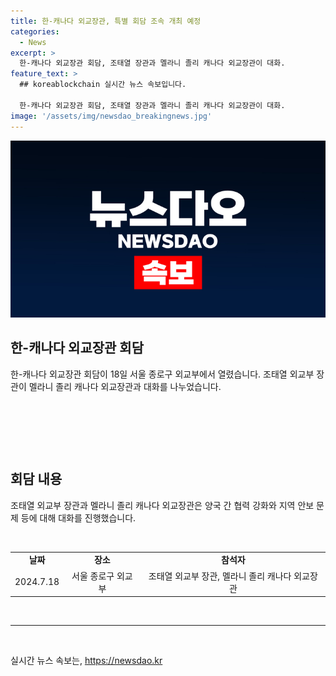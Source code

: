 ```yaml
---
title: 한-캐나다 외교장관, 특별 회담 조속 개최 예정
categories:
  - News
excerpt: >
  한-캐나다 외교장관 회담, 조태열 장관과 멜라니 졸리 캐나다 외교장관이 대화.
feature_text: >
  ## koreablockchain 실시간 뉴스 속보입니다.

  한-캐나다 외교장관 회담, 조태열 장관과 멜라니 졸리 캐나다 외교장관이 대화.
image: '/assets/img/newsdao_breakingnews.jpg'
---
```


<p><img src="/assets/img/newsdao_breakingnews.jpg" alt="koreablockchain 속보" /></p>

<h2 data-ke-size="size26">한-캐나다 외교장관 회담</h2>

<p data-ke-size="size16">한-캐나다 외교장관 회담이 18일 서울 종로구 외교부에서 열렸습니다. 조태열 외교부 장관이 멜라니 졸리 캐나다 외교장관과 대화를 나누었습니다.</p>

<p data-ke-size="size16">&nbsp;</p>

<p data-ke-size="size16">&nbsp;</p>

<p data-ke-size="size16">&nbsp;</p>

<h2 data-ke-size="size26">회담 내용</h2>

<p data-ke-size="size16">조태열 외교부 장관과 멜라니 졸리 캐나다 외교장관은 양국 간 협력 강화와 지역 안보 문제 등에 대해 대화를 진행했습니다.</p>

<p data-ke-size="size16">&nbsp;</p>

<table>
  <tr>
    <td style="text-align: center; height: 17px;"><b>날짜</b></td>
    <td style="text-align: center; height: 17px;"><b>장소</b></td>
    <td style="text-align: center; height: 17px;"><b>참석자</b></td>
  </tr>
  <tr>
    <td style="text-align: center; height: 17px;">2024.7.18</td>
    <td style="text-align: center; height: 17px;">서울 종로구 외교부</td>
    <td style="text-align: center; height: 17px;">조태열 외교부 장관, 멜라니 졸리 캐나다 외교장관</td>
  </tr>
</table>

<p data-ke-size="size16">&nbsp;</p>

<hr>

<p data-ke-size="size16">&nbsp;</p>
실시간 뉴스 속보는, <a href="https://newsdao.kr" rel="dofollow">https://newsdao.kr</a>


